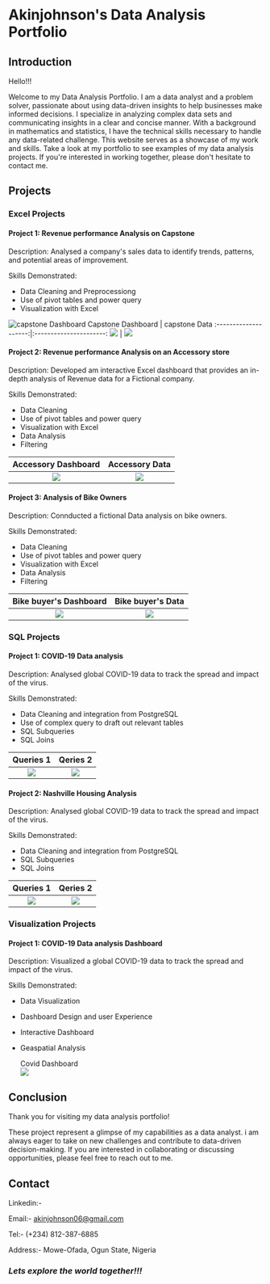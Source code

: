 # Akinjohnson's Data Analysis Portfolio

## Introduction
Hello!!!

Welcome to my Data Analysis Portfolio. I am a data analyst and a problem solver, passionate about using data-driven insights to help businesses make informed decisions. I specialize in analyzing complex data sets and communicating insights in a clear and concise manner. With a background in mathematics and statistics, I have the technical skills necessary to handle any data-related challenge. This website serves as a showcase of my work and skills. Take a look at my portfolio to see examples of my data analysis projects. If you're interested in working together, please don't hesitate to contact me.

## Projects



### Excel Projects
#### **Project 1: Revenue performance Analysis on Capstone**

Description: Analysed a company's sales data to identify trends, patterns, and potential areas of improvement.

Skills Demonstrated: 
- Data Cleaning and Preprocessiong
- Use of pivot tables and power query
- Visualization with Excel

![capstone Dashboard](capstone.jpg)
Capstone Dashboard    |    capstone Data
:--------------------:|:----------------------:
![](Capstone.jpg)     | ![](Capstone_Table.jpg)

#### **Project 2: Revenue performance Analysis on an Accessory store**

Description: Developed am interactive Excel dashboard that provides an in-depth analysis of Revenue data for a Fictional company.

Skills Demonstrated: 
- Data Cleaning
- Use of pivot tables and power query
- Visualization with Excel
- Data Analysis
- Filtering

 Accessory Dashboard  |   Accessory Data
:--------------------:|:----------------------:
![](Assessory.jpg)    | ![](Assessory_table.jpg)

#### **Project 3: Analysis of Bike Owners**

Description: Connducted a fictional Data analysis on bike owners.

Skills Demonstrated: 
- Data Cleaning
- Use of pivot tables and power query
- Visualization with Excel
- Data Analysis
- Filtering

 Bike buyer's Dashboard  |  Bike buyer's Data
:--------------------:|:----------------------------:
![](bike_buyers.jpg)    | ![](bike_buyers_Table.jpg)



### SQL Projects
#### **Project 1: COVID-19 Data analysis**

Description: Analysed global COVID-19 data to track the spread and impact of the virus.

Skills Demonstrated:
- Data Cleaning and integration from PostgreSQL
- Use of complex query to draft out relevant tables
- SQL Subqueries
- SQL Joins

Queries 1      |      Qeries 2
:-------------:|:---------------:
![](Covid1.jpg)| ![](Covid2.jpg)

#### **Project 2: Nashville Housing Analysis**

Description: Analysed global COVID-19 data to track the spread and impact of the virus.

Skills Demonstrated:
- Data Cleaning and integration from PostgreSQL
- SQL Subqueries
- SQL Joins

Queries 1          |      Qeries 2
:-----------------:|:-------------------:
![](Nashville1.jpg)| ![](Nashville2.jpg)



### Visualization Projects
#### **Project 1: COVID-19 Data analysis Dashboard**

Description: Visualized a global COVID-19 data to track the spread and impact of the virus.

Skills Demonstrated:
- Data Visualization
- Dashboard Design and user Experience
- Interactive Dashboard
- Geaspatial Analysis

  Covid Dashboard      
  ![](Covid_Dashboard.jpg)


## Conclusion
Thank you for visiting my data analysis portfolio!

These project represent a glimpse of my capabilities as a data analyst. i am always eager to take on new challenges and contribute to data-driven decision-making. If you are interested in collaborating or discussing opportunities, please feel free to reach out to me.


## Contact
Linkedin:- 

Email:- akinjohnson06@gmail.com

Tel:- (+234) 812-387-6885

Address:- Mowe-Ofada, Ogun State, Nigeria


### **_Lets explore the world together!!!_**
